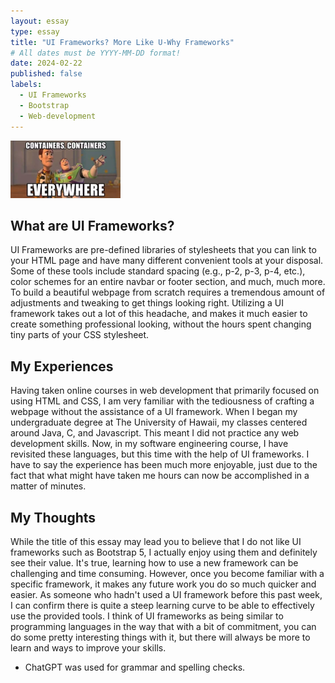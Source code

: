 ```yaml
---
layout: essay
type: essay
title: "UI Frameworks? More Like U-Why Frameworks"
# All dates must be YYYY-MM-DD format!
date: 2024-02-22
published: false
labels:
  - UI Frameworks
  - Bootstrap
  - Web-development
---
```

<img width="35%" class="rounded float-end pe-4 pt-2" src="../img/bootstrap-bootstrap-everywhere.png">

## What are UI Frameworks?

UI Frameworks are pre-defined libraries of stylesheets that you can link to your HTML page and have many different convenient tools at your disposal. Some of these tools include standard spacing (e.g., p-2, p-3, p-4, etc.), color schemes for an entire navbar or footer section, and much, much more. To build a beautiful webpage from scratch requires a tremendous amount of adjustments and tweaking to get things looking right. Utilizing a UI framework takes out a lot of this headache, and makes it much easier to create something professional looking, without the hours spent changing tiny parts of your CSS stylesheet.

## My Experiences

Having taken online courses in web development that primarily focused on using HTML and CSS, I am very familiar with the tediousness of crafting a webpage without the assistance of a UI framework. When I began my undergraduate degree at The University of Hawaii, my classes centered around Java, C, and Javascript. This meant I did not practice any web development skills. Now, in my software engineering course, I have revisited these languages, but this time with the help of UI frameworks. I have to say the experience has been much more enjoyable, just due to the fact that what might have taken me hours can now be accomplished in a matter of minutes.

## My Thoughts

While the title of this essay may lead you to believe that I do not like UI frameworks such as Bootstrap 5, I actually enjoy using them and definitely see their value. It's true, learning how to use a new framework can be challenging and time consuming. However, once you become familiar with a specific framework, it makes any future work you do so much quicker and easier. As someone who hadn't used a UI framework before this past week, I can confirm there is quite a steep learning curve to be able to effectively use the provided tools. I think of UI frameworks as being similar to programming languages in the way that with a bit of commitment, you can do some pretty interesting things with it, but there will always be more to learn and ways to improve your skills.

* ChatGPT was used for grammar and spelling checks.



